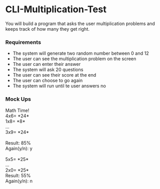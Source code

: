 <h1>CLI-Multiplication-Test</h1>

You will build a program that asks the user multiplication problems and keeps track of how many they get right. 

<h3>Requirements</h3>
<ul>
  <li>The system will generate two random number between 0 and 12</li>
  <li>The user can see the multiplication problem on the screen</li>
  <li>The user can enter their answer</li>
  <li>The system will ask 20 questions</li>
  <li>The user can see their score at the end</li>
  <li>The user can choose to go again</li>
  <li>The system will run until te user answers no</li>
 </ul>
 
<h3>Mock Ups</h3>
Math Time!<br>
4x6= *24* <br>
1x8= *8* <br>
...<br>
3x9= *24* <br>
<br>
Result: 85%<br>
Again(y/n): y<br>
<br>
5x5= *25* <br>
...<br>
2x0= *25* <br>
Result: 55%<br>
Again(y/n): n
